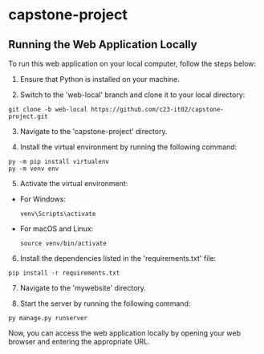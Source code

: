 # capstone-project

## Running the Web Application Locally

To run this web application on your local computer, follow the steps below:

1. Ensure that Python is installed on your machine.

2. Switch to the 'web-local' branch and clone it to your local directory:
  ```
  git clone -b web-local https://github.com/c23-it02/capstone-project.git
  ```
3. Navigate to the 'capstone-project' directory.

4. Install the virtual environment by running the following command:
```
py -m pip install virtualenv
py -m venv env
```
5. Activate the virtual environment:

- For Windows:

  ```
  venv\Scripts\activate
  ```

- For macOS and Linux:

  ```
  source venv/bin/activate
  ```

6. Install the dependencies listed in the 'requirements.txt' file:
```
pip install -r requirements.txt
```
7. Navigate to the 'mywebsite' directory.

8. Start the server by running the following command:
```
py manage.py runserver
```



Now, you can access the web application locally by opening your web browser and entering the appropriate URL.


